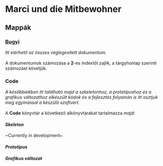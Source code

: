 # Marci und die Mitbewohner

## Mappák
### [Bugyi](Bugyi)
_Itt elérhető az összes véglegesített dokumentum._\
\
A dokumentumok számozása a **2**-es indextől zajlik, a tárgyhonlap szerinti számozást követjük.
### Code
_A későbbiekben itt található majd a szkeletonhoz, a prototípushoz és a grafikus változathoz elkészült kódok és a fejlesztés folyamán is itt osztjuk meg egymással a készülő szoftvert._\
\
A **Code** könyvtár a következő alkönyvtárakat tartalmazza _majd_: 
#### _Skeleton_
\~Currently in development\~
#### _Prototípus_

#### _Grafikus változat_

